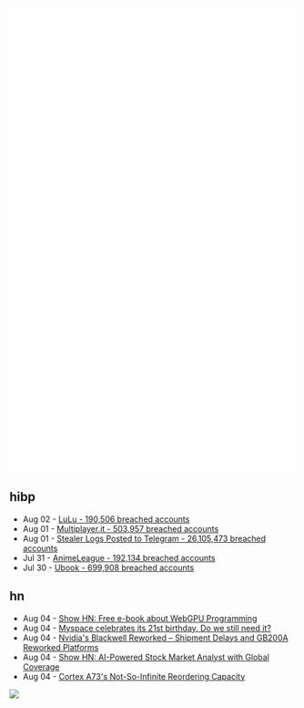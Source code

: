 ![Metrics](https://raw.githubusercontent.com/phixion/phixion/master/metrics.svg)

## hibp

<!--
for https://github.com/phixion/phixion/blob/main/.github/workflows/feeds.yml
-->
<!--START_SECTION:haveibeenpwnd-->
- Aug 02 - [LuLu - 190,506 breached accounts](https://haveibeenpwned.com/PwnedWebsites#LuLu)
- Aug 01 - [Multiplayer.it - 503,957 breached accounts](https://haveibeenpwned.com/PwnedWebsites#MultiplayerIt)
- Aug 01 - [Stealer Logs Posted to Telegram - 26,105,473 breached accounts](https://haveibeenpwned.com/PwnedWebsites#TelegramStealerLogs)
- Jul 31 - [AnimeLeague - 192,134 breached accounts](https://haveibeenpwned.com/PwnedWebsites#AnimeLeague)
- Jul 30 - [Ubook - 699,908 breached accounts](https://haveibeenpwned.com/PwnedWebsites#Ubook)
<!--END_SECTION:haveibeenpwnd-->

## hn

<!--
for https://github.com/phixion/phixion/blob/main/.github/workflows/feeds.yml
-->
<!--START_SECTION:hn-->
- Aug 04 - [Show HN: Free e-book about WebGPU Programming](https://shi-yan.github.io/webgpuunleashed/)
- Aug 04 - [Myspace celebrates its 21st birthday. Do we still need it?](https://triblive.com/business/technology/myspace-celebrates-its-21st-birthday-do-we-still-need-it/)
- Aug 04 - [Nvidia's Blackwell Reworked – Shipment Delays and GB200A Reworked Platforms](https://www.semianalysis.com/p/nvidias-blackwell-reworked-shipment)
- Aug 04 - [Show HN: AI-Powered Stock Market Analyst with Global Coverage](https://decodeinvesting.com/chat)
- Aug 04 - [Cortex A73's Not-So-Infinite Reordering Capacity](https://chipsandcheese.com/2024/08/04/cortex-a73s-not-so-infinite-reordering-capacity/)
<!--END_SECTION:hn-->

<!--
for https://yhype.me
-->
![](https://hit.yhype.me/github/profile?user_id=13013670)
